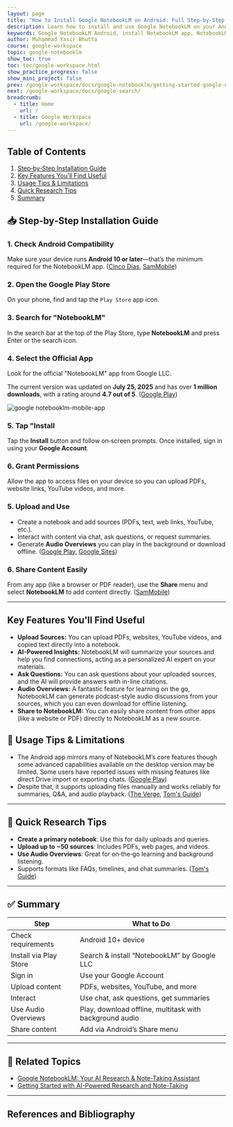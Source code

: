 ```yaml
---
layout: page
title: "How to Install Google NotebookLM on Android: Full Step-by-Step Guide (2025)"
description: Learn how to install and use Google NotebookLM on your Android phone in 2025. Follow this easy guide to download the app from the Play Store, set it up, upload content, and start using AI-powered features like summaries and audio overviews.
keywords: Google NotebookLM Android, install NotebookLM app, NotebookLM mobile guide, NotebookLM Android setup, Google AI notebook app, AI study tool Android, NotebookLM features, how to use NotebookLM, download Google NotebookLM, Android AI tools 2025
author: Muhammad Yasir Bhutta
course: google-workspace
topic: google-notebooklm
show_toc: true
toc: toc/google-workspace.html
show_practice_progress: false
show_mini_project: false
prev: /google-workspace/docs/google-notebooklm/getting-started-google-notebooklm.html
next: /google-workspace/docs/google-search/
breadcrumb:
  - title: Home
    url: /
  - title: Google Workspace
    url: /google-workspace/    
---
```


## Table of Contents

1. [Step‑by‑Step Installation Guide](#-stepbystep-installation-guide)
2. [Key Features You'll Find Useful](#key-features-youll-find-useful)
3. [Usage Tips & Limitations](#-usage-tips--limitations)
4. [Quick Research Tips](#-quick-research-tips)
5. [Summary](#-summary)


## 📥 Step‑by‑Step Installation Guide

### 1. Check Android Compatibility

Make sure your device runs **Android 10 or later**—that’s the minimum required for the NotebookLM app. ([Cinco Días][1], [SamMobile][2])

### 2. Open the Google Play Store

On your phone, find and tap the `Play Store` app icon.

### 3. Search for "NotebookLM"

In the search bar at the top of the Play Store, type **NotebookLM** and press Enter or the search icon. 

### 4. Select the Official App

Look for the official "NotebookLM" app from Google LLC.

The current version was updated on **July 25, 2025** and has over **1 million downloads**, with a rating around **4.7 out of 5**. ([Google Play][3])

![google notebooklm-mobile-app](https://res.cloudinary.com/da0pjikvw/image/upload/c_pad,w_512/v1753708308/notebooklm-mobile-app_dihh1s.jpg)

### 5. Tap "Install

Tap the **Install** button and follow on‑screen prompts. Once installed, sign in using your **Google Account**.

### 6. Grant Permissions

Allow the app to access files on your device so you can upload PDFs, website links, YouTube videos, and more.

### 5. Upload and Use

* Create a notebook and add sources (PDFs, text, web links, YouTube, etc.).
* Interact with content via chat, ask questions, or request summaries.
* Generate **Audio Overviews** you can play in the background or download offline. ([Google Play][3], [Google Sites][4])

### 6. Share Content Easily

From any app (like a browser or PDF reader), use the **Share** menu and select **NotebookLM** to add content directly. ([SamMobile][2])

---

## Key Features You'll Find Useful

* **Upload Sources:** You can upload PDFs, websites, YouTube videos, and copied text directly into a notebook.
* **AI-Powered Insights:** NotebookLM will summarize your sources and help you find connections, acting as a personalized AI expert on your materials.
* **Ask Questions:** You can ask questions about your uploaded sources, and the AI will provide answers with in-line citations.
* **Audio Overviews:** A fantastic feature for learning on the go, NotebookLM can generate podcast-style audio discussions from your sources, which you can even download for offline listening.
* **Share to NotebookLM:** You can easily share content from other apps (like a website or PDF) directly to NotebookLM as a new source.

## 🔧 Usage Tips & Limitations

* The Android app mirrors many of NotebookLM’s core features though some advanced capabilities available on the desktop version may be limited. Some users have reported issues with missing features like direct Drive import or exporting chats. ([Google Play][3])
* Despite that, it supports uploading files manually and works reliably for summaries, Q\&A, and audio playback. ([The Verge][5], [Tom's Guide][6])

---

## 🧠 Quick Research Tips

* **Create a primary notebook**: Use this for daily uploads and queries.
* **Upload up to \~50 sources**: Includes PDFs, web pages, and videos.
* **Use Audio Overviews**: Great for on‑the‑go learning and background listening.
* Supports formats like FAQs, timelines, and chat summaries. ([Tom's Guide][6])

---

## ✅ Summary

| Step                   | What to Do                                              |
| ---------------------- | ------------------------------------------------------- |
| Check requirements     | Android 10+ device                                      |
| Install via Play Store | Search & install “NotebookLM” by Google LLC             |
| Sign in                | Use your Google Account                                 |
| Upload content         | PDFs, websites, YouTube, and more                       |
| Interact               | Use chat, ask questions, get summaries                  |
| Use Audio Overviews    | Play, download offline, multitask with background audio |
| Share content          | Add via Android’s Share menu                            |


---

## 📘 **Related Topics**

- [Google NotebookLM: Your AI Research & Note-Taking Assistant](index.md)
- [Getting Started with AI-Powered Research and Note-Taking](getting-started-google-nootbooklm.md)

---

## References and Bibliography

[1]: https://cincodias.elpais.com/smartlife/lifestyle/2025-05-20/notebooklm-de-google-llega-espana.html?utm_source=chatgpt.com "La app de NotebookLM de Google llega a España para iOS y Android, así la descargas gratis"
[2]: https://www.sammobile.com/news/google-notebooklm-app-launched-android-galaxy-phones-tablets/?utm_source=chatgpt.com "Google's NotebookLM app now available for Galaxy phones"
[3]: https://play.google.com/store/apps/details?hl=en_US&id=com.google.android.apps.labs.language.tailwind&utm_source=chatgpt.com "Google NotebookLM - Apps on Google Play"
[4]: https://sites.google.com/view/notebook-lm?utm_source=chatgpt.com "Google Notebook LM"
[5]: https://www.theverge.com/news/669828/google-releases-its-notebooklm-mobile-app?utm_source=chatgpt.com "Google releases its NotebookLM mobile app"
[6]: https://www.tomsguide.com/phones/how-to-use-googles-ai-powered-notebooklm-5-tips-to-get-started?utm_source=chatgpt.com "How to use Google's AI-powered NotebookLM - 5 tips to get started"
[7]: https://en.wikipedia.org/wiki/NotebookLM?utm_source=chatgpt.com "NotebookLM"
[8]: https://www.youtube.com/watch?pp=0gcJCfwAo7VqN5tD&v=nMZ7apHQR3I&utm_source=chatgpt.com "How to Download & Install Google NotebookLM AI App 2025"
[9]: https://www.reddit.com/r/notebooklm/comments/1i3zl2l/notebooklm_app/?utm_source=chatgpt.com "NotebookLM App - Reddit"
[10]: https://notebooklm.google.com/?utm_source=chatgpt.com "Google NotebookLM"


